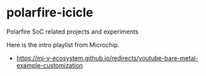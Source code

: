 # polarfire-icicle
Polarfire SoC related projects and experiments

Here is the intro playlist from Microchip.

* https://mi-v-ecosystem.github.io/redirects/youtube-bare-metal-example-customization
